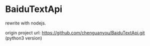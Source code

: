 # BaiduTextApi

rewrite with nodejs.

origin project url: https://github.com/chenguanyou/BaiduTextApi.git (python3 version)
